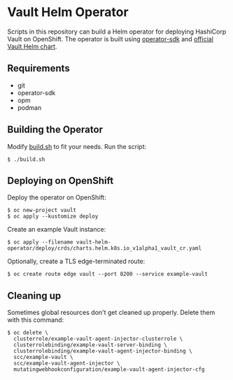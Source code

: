 # Vault Helm Operator

Scripts in this repository can build a Helm operator for deploying HashiCorp Vault on OpenShift. The operator is built using [operator-sdk](https://github.com/operator-framework/operator-sdk) and [official Vault Helm chart](https://github.com/hashicorp/vault-helm).

## Requirements

* git
* operator-sdk
* opm
* podman

## Building the Operator

Modify [build.sh](build.sh) to fit your needs. Run the script:

```
$ ./build.sh
```

## Deploying on OpenShift

Deploy the operator on OpenShift:

```
$ oc new-project vault
$ oc apply --kustomize deploy
```

Create an example Vault instance:

```
$ oc apply --filename vault-helm-operator/deploy/crds/charts.helm.k8s.io_v1alpha1_vault_cr.yaml
```

Optionally, create a TLS edge-terminated route:

```
$ oc create route edge vault --port 8200 --service example-vault
```

## Cleaning up

Sometimes global resources don't get cleaned up properly. Delete them with this command:

```
$ oc delete \
  clusterrole/example-vault-agent-injector-clusterrole \
  clusterrolebinding/example-vault-server-binding \
  clusterrolebinding/example-vault-agent-injector-binding \
  scc/example-vault \
  scc/example-vault-agent-injector \
  mutatingwebhookconfiguration/example-vault-agent-injector-cfg
```
